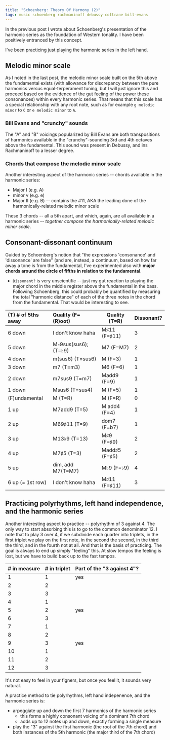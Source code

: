 ```yaml
---
title: "Schoenberg: Theory Of Harmony (2)"
tags: music schoenberg rachmaninoff debussy coltrane bill-evans
---
```


In the previous post I wrote about Schoenberg's presentation of the harmonic series as the foundation of Western tonality. I have been positively entranced by this concept.

I've been practicing just playing the harmonic series in the left hand.

## Melodic minor scale

As I noted in the last post, the melodic minor scale built on the 5th above the fundamental exists (with allowance for discrepancy between the pure harmonics versus equal-terperament tuning, but I will just ignore this and proceed based on the evidence of the gut feeling of the power these consonances) within every harmonic series. That means that this scale has a special relationship with any root note, such as for example `g melodic minor` to `C` or `e melodic minor` to `A`.

### Bill Evans and "crunchy" sounds

The "A" and "B" voicings popularized by Bill Evans are both transpositions of harmonics available in the "crunchy"-sounding 3rd and 4th octaves above the fundamental. This sound was present in Debussy, and ins Rachmaninoff to a lesser degree.

### Chords that compose the melodic minor scale

Another interesting aspect of the harmonic series -- chords available in the harmonic series:

- Major I (e.g. A)
- minor v (e.g. e)
- Major II (e.g. B) -- contains the #11, AKA the leading done of the harmonically-related melodic minor scale

These 3 chords -- all a 5th apart, and which, again, are all available in a harmonic series -- _together compose the harmonically-related melodic minor scale_.

## Consonant-dissonant continuum

Guided by Schoenberg's notion that "the expressions 'consonance' and 'dissonance' are false" (and are, instead, a continuum, based on how far away a tone is from the fundamental, I've experimented also with **major chords around the circle of fifths in relation to the fundamental**.

- `Dissonant?` is very unscientific -- just my gut reaction to playing the major chord in the middle register above the fundamental in the bass. Following Schoenberg, this could probably be quantified by measuring the total "harmonic distance" of each of the three notes in the chord from the fundamental. That would be interesting to see.

| (T) # of 5ths away | Quality (F=(R)oot)   | Quality (T=R) | Dissonant? |
| :----------------- | :------------------- | ------------- | ---------- |
| 6 down             | I don't know haha    | M♯11 (F=♯11)  | 3          |
| 5 down             | M♭9sus(sus6); (T=♭9) | M7 (F=M7)     | 2          |
| 4 down             | m(sus6) (T=sus6)     | M (F=3)       | 1          |
| 3 down             | m7 (T=m3)            | M6 (F=6)      | 1          |
| 2 down             | m7sus9 (T=m7)        | Madd9 (F=9)   | 1          |
| 1 down             | Msus6 (T=sus4)       | M (F=5)       | 1          |
| (F)undamental      | M (T=R)              | M (F=R)       | 0          |
| 1 up               | M7add9 (T=5)         | M add4 (F=4)  | 1          |
| 2 up               | M69♯11 (T=9)         | dom7 (F=b7)   | 1          |
| 3 up               | M13♭9 (T=13)         | M♯9 (F=♯9)    | 2          |
| 4 up               | M7♯5 (T=3)           | Madd♯5 (F=♯5) | 2          |
| 5 up               | dim, add M7(T=M7)    | M♭9 (F=♭9)    | 4          |
| 6 up (= 1st row)   | I don't know haha    | M♯11 (F=♯11)  | 3          |

## Practicing polyrhythms, left hand independence, and the harmonic series

Another interesting aspect to practice -- polyrhythm of 3 against 4. The only way to start absorbing this is to go to the common denominator 12. I note that to play 3 over 4, if we subdivide each quarter into triplets, in the first triplet we play on the first note, in the second the second, in the third the third, and in the fourth not at all. And that is the basis of practicing. The goal is always to end up simply "feeling" this. At slow tempos the feeling is lost, but we have to build back up to the fast tempos.

| # in measure | # in triplet | Part of the "3 against 4"? |
| :----------- | :----------- | :------------------------- |
| 1            | 1            | yes                        |
| 2            | 2            |                            |
| 3            | 3            |                            |
| 4            | 1            |                            |
| 5            | 2            | yes                        |
| 6            | 3            |                            |
| 7            | 1            |                            |
| 8            | 2            |                            |
| 9            | 3            | yes                        |
| 10           | 1            |                            |
| 11           | 2            |                            |
| 12           | 3            |                            |

It's not easy to feel in your figners, but once you feel it, it sounds very natural.

A practice method to tie polyrhythms, left hand indepenence, and the harmonic series is:

- arpeggiate up and down the first 7 harmonics of the harmonic series
  - this forms a highly consonant voicing of a dominant 7th chord
  - adds up to 12 notes up and down, exactly forming a single measure
- play the "3" against the first harmonic (the root of the 7th chord) and both instances of the 5th harmonic (the major third of the 7th chord)
